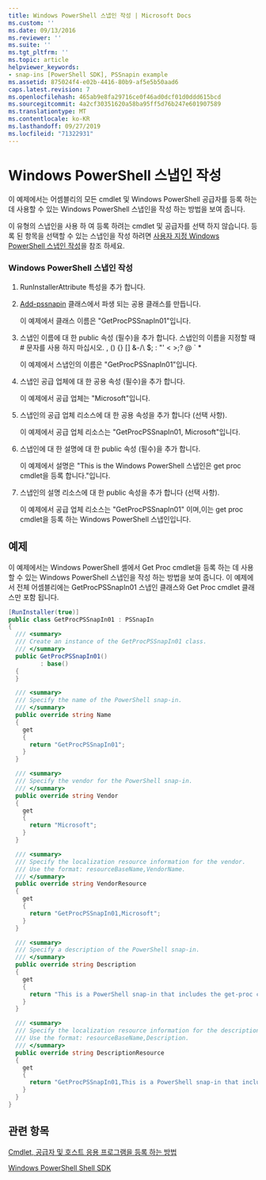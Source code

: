 ```yaml
---
title: Windows PowerShell 스냅인 작성 | Microsoft Docs
ms.custom: ''
ms.date: 09/13/2016
ms.reviewer: ''
ms.suite: ''
ms.tgt_pltfrm: ''
ms.topic: article
helpviewer_keywords:
- snap-ins [PowerShell SDK], PSSnapin example
ms.assetid: 875024f4-e02b-4416-80b9-af5e5b50aad6
caps.latest.revision: 7
ms.openlocfilehash: 465ab9e8fa29716ce0f46ad0dcf01d0ddd615bcd
ms.sourcegitcommit: 4a2cf30351620a58ba95ff5d76b247e601907589
ms.translationtype: MT
ms.contentlocale: ko-KR
ms.lasthandoff: 09/27/2019
ms.locfileid: "71322931"
---
```

# <a name="writing-a-windows-powershell-snap-in"></a>Windows PowerShell 스냅인 작성

이 예제에서는 어셈블리의 모든 cmdlet 및 Windows PowerShell 공급자를 등록 하는 데 사용할 수 있는 Windows PowerShell 스냅인을 작성 하는 방법을 보여 줍니다.

이 유형의 스냅인을 사용 하 여 등록 하려는 cmdlet 및 공급자를 선택 하지 않습니다. 등록 된 항목을 선택할 수 있는 스냅인을 작성 하려면 [사용자 지정 Windows PowerShell 스냅인 작성](./writing-a-custom-windows-powershell-snap-in.md)을 참조 하세요.

### <a name="writing-a-windows-powershell-snap-in"></a>Windows PowerShell 스냅인 작성

1. RunInstallerAttribute 특성을 추가 합니다.

2. [Add-pssnapin](/dotnet/api/System.Management.Automation.PSSnapIn) 클래스에서 파생 되는 공용 클래스를 만듭니다.

    이 예제에서 클래스 이름은 "GetProcPSSnapIn01"입니다.

3. 스냅인 이름에 대 한 public 속성 (필수)을 추가 합니다. 스냅인의 이름을 지정할 때 # 문자를 사용 하지 마십시오. , () {} [] &AMP;-/\ $; : "' \< >;? @ ` *

    이 예제에서 스냅인의 이름은 "GetProcPSSnapIn01"입니다.

4. 스냅인 공급 업체에 대 한 공용 속성 (필수)을 추가 합니다.

    이 예제에서 공급 업체는 "Microsoft"입니다.

5. 스냅인의 공급 업체 리소스에 대 한 공용 속성을 추가 합니다 (선택 사항).

    이 예제에서 공급 업체 리소스는 "GetProcPSSnapIn01, Microsoft"입니다.

6. 스냅인에 대 한 설명에 대 한 public 속성 (필수)을 추가 합니다.

    이 예제에서 설명은 "This is the Windows PowerShell 스냅인은 get proc cmdlet을 등록 합니다."입니다.

7. 스냅인의 설명 리소스에 대 한 public 속성을 추가 합니다 (선택 사항).

    이 예제에서 공급 업체 리소스는 "GetProcPSSnapIn01" 이며,이는 get proc cmdlet을 등록 하는 Windows PowerShell 스냅인입니다.

## <a name="example"></a>예제

이 예제에서는 Windows PowerShell 셸에서 Get Proc cmdlet을 등록 하는 데 사용할 수 있는 Windows PowerShell 스냅인을 작성 하는 방법을 보여 줍니다. 이 예제에서 전체 어셈블리에는 GetProcPSSnapIn01 스냅인 클래스와 Get Proc cmdlet 클래스만 포함 됩니다.

```csharp
[RunInstaller(true)]
public class GetProcPSSnapIn01 : PSSnapIn
{
  /// <summary>
  /// Create an instance of the GetProcPSSnapIn01 class.
  /// </summary>
  public GetProcPSSnapIn01()
         : base()
  {
  }

  /// <summary>
  /// Specify the name of the PowerShell snap-in.
  /// </summary>
  public override string Name
  {
    get
    {
      return "GetProcPSSnapIn01";
    }
  }

  /// <summary>
  /// Specify the vendor for the PowerShell snap-in.
  /// </summary>
  public override string Vendor
  {
    get
    {
      return "Microsoft";
    }
  }

  /// <summary>
  /// Specify the localization resource information for the vendor.
  /// Use the format: resourceBaseName,VendorName.
  /// </summary>
  public override string VendorResource
  {
    get
    {
      return "GetProcPSSnapIn01,Microsoft";
    }
  }

  /// <summary>
  /// Specify a description of the PowerShell snap-in.
  /// </summary>
  public override string Description
  {
    get
    {
      return "This is a PowerShell snap-in that includes the get-proc cmdlet.";
    }
  }

  /// <summary>
  /// Specify the localization resource information for the description.
  /// Use the format: resourceBaseName,Description.
  /// </summary>
  public override string DescriptionResource
  {
    get
    {
      return "GetProcPSSnapIn01,This is a PowerShell snap-in that includes the get-proc cmdlet.";
    }
  }
}
```

## <a name="see-also"></a>관련 항목

[Cmdlet, 공급자 및 호스트 응용 프로그램을 등록 하는 방법](https://msdn.microsoft.com/en-us/a41e9054-29c8-40ab-bf2b-8ce4e7ec1c8c)

[Windows PowerShell Shell SDK](../windows-powershell-reference.md)
